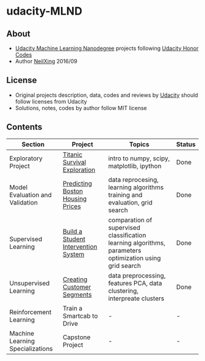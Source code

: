 # udacity-MLND

## About
- [Udacity Machine Learning Nanodegree](https://www.udacity.com/course/machine-learning-engineer-nanodegree--nd009) projects following [Udacity Honor Codes](https://udacity.zendesk.com/hc/en-us/articles/210667103-What-is-the-Udacity-Honor-Code-)
- Author [NeilXing](https://github.com/neilxing) 2016/09

## License
- Original projects description, data, codes and reviews by [Udacity](www.udacity.com) should follow licenses from Udacity
- Solutions, notes, codes by author follow MIT license

## Contents
Section | Project | Topics | Status
--- | --- | --- | ---
Exploratory Project | [Titanic Survival Exploration](./titanic_survival_exploration) | intro to numpy, scipy, matplotlib, ipython | Done
Model Evaluation and Validation | [Predicting Boston Housing Prices](./boston_housing) | data reprocesing, learning algorithms training and evaluation, grid search | Done
Supervised Learning | [Build a Student Intervention System](./student_intervention) | comparation of supervised classification learning algorithms, parameters optimization using grid search | Done
Unsupervised Learning | [Creating Customer Segments](./creating_customer_segments) | data preprocessing, features PCA, data clustering, interpreate clusters | Done
Reinforcement Learning | Train a Smartcab to Drive | - | -
Machine Learning Specializations | Capstone Project | - | -
